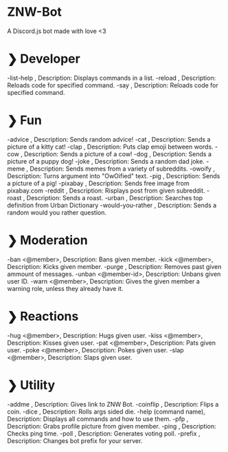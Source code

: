 # ZNW-Bot
A Discord.js bot made with love <3

# ❯ Developer
-list-help , Description: Displays commands in a list.
-reload <command-name>, Description: Reloads code for specified command.
-say <command-name>, Description: Reloads code for specified command.
# ❯ Fun
-advice , Description: Sends random advice!
-cat , Description: Sends a picture of a kitty cat!
-clap , Description: Puts clap emoji between words.
-cow , Description: Sends a picture of a cow!
-dog , Description: Sends a picture of a puppy dog!
-joke , Description: Sends a random dad joke.
-meme , Description: Sends memes from a variety of subreddits.
-owoify <text>, Description: Turns argument into "OwOified" text.
-pig , Description: Sends a picture of a pig!
-pixabay <query>, Description: Sends free image from pixabay.com
-reddit <query>, Description: Risplays post from given subreddit.
-roast , Description: Sends a roast.
-urban <query>, Description: Searches top definition from Urban Dictionary
-would-you-rather , Description: Sends a random would you rather question.
# ❯ Moderation
-ban <@member>, Description: Bans given member.
-kick <@member>, Description: Kicks given member.
-purge <number>, Description: Removes past given ammount of messages.
-unban <@member-id>, Description: Unbans given user ID.
-warn <@member>, Description: Gives the given member a warning role, unless they already have it.
# ❯ Reactions
-hug <@member>, Description: Hugs given user.
-kiss <@member>, Description: Kisses given user.
-pat <@member>, Description: Pats given user.
-poke <@member>, Description: Pokes given user.
-slap <@member>, Description: Slaps given user.
# ❯ Utility
-addme , Description: Gives link to ZNW Bot.
-coinflip , Description: Flips a coin.
-dice <dice-side>, Description: Rolls args sided die.
-help (command name), Description: Displays all commands and how to use them.
-pfp , Description: Grabs profile picture from given member.
-ping , Description: Checks ping time.
-poll <topic>, Description: Generates voting poll.
-prefix <new-prefix>, Description: Changes bot prefix for your server.
